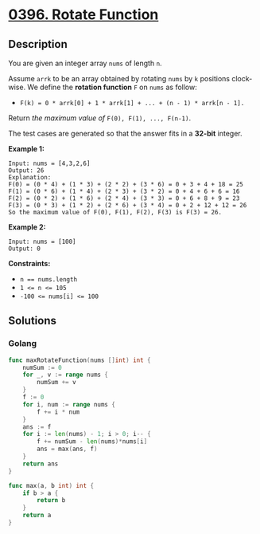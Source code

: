 # [0396. Rotate Function](https://leetcode-cn.com/problems/rotate-function/)



## Description


You are given an integer array `nums` of length `n`.

Assume `arrk` to be an array obtained by rotating `nums` by `k` positions clock-wise. We define the **rotation function** `F` on `nums` as follow:

- `F(k) = 0 * arrk[0] + 1 * arrk[1] + ... + (n - 1) * arrk[n - 1].`

Return *the maximum value of* `F(0), F(1), ..., F(n-1)`.

The test cases are generated so that the answer fits in a **32-bit** integer.

 

**Example 1:**

```
Input: nums = [4,3,2,6]
Output: 26
Explanation:
F(0) = (0 * 4) + (1 * 3) + (2 * 2) + (3 * 6) = 0 + 3 + 4 + 18 = 25
F(1) = (0 * 6) + (1 * 4) + (2 * 3) + (3 * 2) = 0 + 4 + 6 + 6 = 16
F(2) = (0 * 2) + (1 * 6) + (2 * 4) + (3 * 3) = 0 + 6 + 8 + 9 = 23
F(3) = (0 * 3) + (1 * 2) + (2 * 6) + (3 * 4) = 0 + 2 + 12 + 12 = 26
So the maximum value of F(0), F(1), F(2), F(3) is F(3) = 26.
```

**Example 2:**

```
Input: nums = [100]
Output: 0
```

 

**Constraints:**

- `n == nums.length`
- `1 <= n <= 105`
- `-100 <= nums[i] <= 100`







## Solutions

<!-- tabs:start -->

### **Golang**

```go
func maxRotateFunction(nums []int) int {
    numSum := 0
    for _, v := range nums {
        numSum += v
    }
    f := 0
    for i, num := range nums {
        f += i * num
    }
    ans := f
    for i := len(nums) - 1; i > 0; i-- {
        f += numSum - len(nums)*nums[i]
        ans = max(ans, f)
    }
    return ans
}

func max(a, b int) int {
    if b > a {
        return b
    }
    return a
}
```

<!-- tabs:end -->